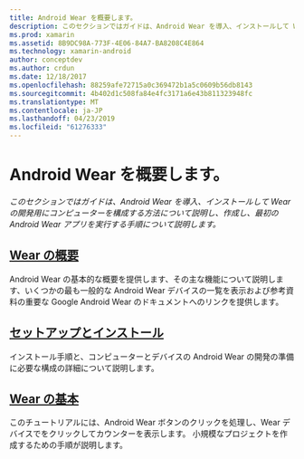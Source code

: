 ```yaml
---
title: Android Wear を概要します。
description: このセクションではガイドは、Android Wear を導入、インストールして Wear の開発用にコンピューターを構成する方法について説明し、作成し、最初の Android Wear アプリを実行する手順について説明します。
ms.prod: xamarin
ms.assetid: 8B9DC98A-773F-4E06-84A7-BA8208C4E864
ms.technology: xamarin-android
author: conceptdev
ms.author: crdun
ms.date: 12/18/2017
ms.openlocfilehash: 88259afe72715a0c369472b1a5c0609b56db8143
ms.sourcegitcommit: 4b402d1c508fa84e4fc3171a6e43b811323948fc
ms.translationtype: MT
ms.contentlocale: ja-JP
ms.lasthandoff: 04/23/2019
ms.locfileid: "61276333"
---
```

# <a name="get-started-with-android-wear"></a>Android Wear を概要します。

_このセクションではガイドは、Android Wear を導入、インストールして Wear の開発用にコンピューターを構成する方法について説明し、作成し、最初の Android Wear アプリを実行する手順について説明します。_

## <a name="introduction-to-wearandroidwearget-startedintro-to-wearmd"></a>[Wear の概要](~/android/wear/get-started/intro-to-wear.md)

Android Wear の基本的な概要を提供します、その主な機能について説明します、いくつかの最も一般的な Android Wear デバイスの一覧を表示および参考資料の重要な Google Android Wear のドキュメントへのリンクを提供します。

## <a name="setup--installationandroidwearget-startedinstallationmd"></a>[セットアップとインストール](~/android/wear/get-started/installation.md)

インストール手順と、コンピューターとデバイスの Android Wear の開発の準備に必要な構成の詳細について説明します。

## <a name="hello-wearandroidwearget-startedhello-wearmd"></a>[Wear の基本](~/android/wear/get-started/hello-wear.md)

このチュートリアルには、Android Wear ボタンのクリックを処理し、Wear デバイスでをクリックしてカウンターを表示します。 小規模なプロジェクトを作成するための手順が説明します。
